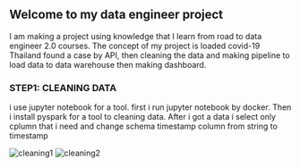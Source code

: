## Welcome to my data engineer project
I am making a project using knowledge that I learn from road to data engineer 2.0 courses. The concept of my project is loaded covid-19 Thailand found a case by API, then cleaning the data and making pipeline to load data to data warehouse then making dashboard.
### STEP1: CLEANING DATA
i use jupyter notebook for a tool. first i run jupyter notebook by docker. Then i install pyspark for a tool to cleaning data. After i got a data i select only cplumn that i need  and change schema timestamp column from string to timestamp

![cleaning1](https://scontent.fbkk22-4.fna.fbcdn.net/v/t1.15752-9/260625012_1054744958644524_6000141449998743686_n.png?_nc_cat=109&ccb=1-5&_nc_sid=ae9488&_nc_ohc=ATAUM1jw4KgAX_JM2ib&_nc_ht=scontent.fbkk22-4.fna&oh=4063906499236c95c3922dd5f99be56e&oe=61C4FEEB)
![cleaning2](https://scontent.fbkk22-8.fna.fbcdn.net/v/t1.15752-9/260934687_1002276647168715_701752162112100321_n.png?_nc_cat=108&ccb=1-5&_nc_sid=ae9488&_nc_ohc=9XTJtzwMKBgAX8i2dP0&_nc_ht=scontent.fbkk22-8.fna&oh=1c87f62ca2e775ba545808b24918c0a9&oe=61C582AF)
